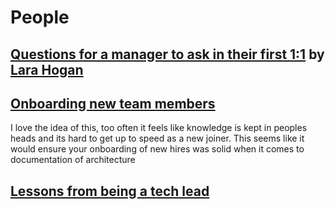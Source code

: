 # People

## [Questions for a manager to ask in their first 1:1](https://larahogan.me/blog/first-one-on-one-questions/) by [Lara Hogan](https://twitter.com/lara_hogan)

## [Onboarding new team members](https://twitter.com/daiyitastic/status/976252029025701893)

I love the idea of this, too often it feels like knowledge is kept in peoples heads and its hard to
get up to speed as a new joiner. This seems like it would ensure your onboarding of new hires was solid when it comes to documentation of architecture

## [Lessons from being a tech lead](https://twitter.com/kurtiskemple/status/986746802073423873)
